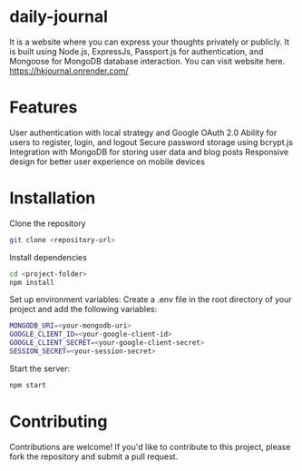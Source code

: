 # daily-journal
It is a website where you can express your thoughts privately or publicly. It is built using Node.js, ExpressJs, Passport.js for authentication, and Mongoose for MongoDB database interaction.
You can visit website here. https://hkjournal.onrender.com/

# Features
User authentication with local strategy and Google OAuth 2.0
Ability for users to register, login, and logout
Secure password storage using bcrypt.js
Integration with MongoDB for storing user data and blog posts
Responsive design for better user experience on mobile devices

# Installation
Clone the repository
```bash
git clone <repository-url>
```
Install dependencies
```bash
cd <project-folder>
npm install
```
Set up environment variables:
Create a .env file in the root directory of your project and add the following variables:
```bash
MONGODB_URI=<your-mongodb-uri>
GOOGLE_CLIENT_ID=<your-google-client-id>
GOOGLE_CLIENT_SECRET=<your-google-client-secret>
SESSION_SECRET=<your-session-secret>
```
Start the server:
```bash
npm start
```

# Contributing
Contributions are welcome! If you'd like to contribute to this project, please fork the repository and submit a pull request.
